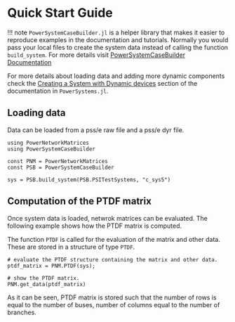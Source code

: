 # Quick Start Guide

!!! note
    `PowerSystemCaseBuilder.jl` is a helper library that makes it easier to reproduce examples in the documentation and tutorials. Normally you would pass your local files to create the system data instead of calling the function `build_system`.
    For more details visit [PowerSystemCaseBuilder Documentation](https://nrel-sienna.github.io/PowerSystems.jl/stable/tutorials/powersystembuilder/)

For more details about loading data and adding more dynamic components check the
[Creating a System with Dynamic devices](https://nrel-sienna.github.io/PowerSystems.jl/stable/modeler_guide/system_dynamic_data/)
section of the documentation in `PowerSystems.jl`.

## Loading data

Data can be loaded from a pss/e raw file and a pss/e dyr file.

``` @repl quick_start_guide
using PowerNetworkMatrices
using PowerSystemCaseBuilder

const PNM = PowerNetworkMatrices
const PSB = PowerSystemCaseBuilder

sys = PSB.build_system(PSB.PSITestSystems, "c_sys5")
```

## Computation of the PTDF matrix

Once system data is loaded, netwrok matrices can be evaluated. The following
example shows how the PTDF matrix is computed.

The function `PTDF` is called for the evaluation of the matrix and other data. These
are stored in a structure of type `PTDF`.

``` @repl quick_start_guide
# evaluate the PTDF structure containing the matrix and other data.
ptdf_matrix = PNM.PTDF(sys);

# show the PTDF matrix.
PNM.get_data(ptdf_matrix)
```

As it can be seen, PTDF matrix is stored such that the number of rows is equal
to the number of buses, number of columns equal to the number of branches.
